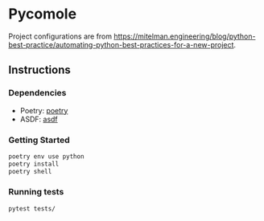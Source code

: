 # Pycomole

Project configurations are from https://mitelman.engineering/blog/python-best-practice/automating-python-best-practices-for-a-new-project.

## Instructions

### Dependencies

- Poetry: [poetry](https://poetry.eustace.io/)
- ASDF: [asdf](https://asdf-vm.com/)

### Getting Started

```bash
poetry env use python
poetry install
poetry shell
```

### Running tests

```bash
pytest tests/
```
